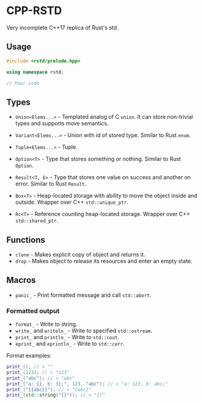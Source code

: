 # CPP-RSTD

Very incomplete C++17 replica of Rust's std.

## Usage

```cpp
#include <rstd/prelude.hpp>

using namespace rstd;

// Your code
```

## Types

+ `Union<Elems...>` - Templated analog of C `union`. It can store non-trivial types and supports move semantics.
+ `Variant<Elems...>` - Union with id of stored type. Similar to Rust `enum`.
+ `Tuple<Elems...>` - Tuple.

+ `Option<T>` - Type that stores something or nothing. Similar to Rust `Option`.
+ `Result<T, E>` - Type that stores one value on success and another on error. Similar to Rust `Result`.

+ `Box<T>` - Heap-located storage with ability to move the object inside and outside. Wrapper over C++ `std::unique_ptr`.
+ `Rc<T>` - Reference counting heap-located storage. Wrapper over C++ `std::shared_ptr`.

## Functions

+ `clone` - Makes explicit copy of object and returns it.
+ `drop` - Makes object to release its resources and enter an empty state.

## Macros

+ `panic_` - Print formatted message and call `std::abort`.

### Formatted output

+ `format_` - Write to string.
+ `write_` and `writeln_` - Write to specified `std::ostream`.
+ `print_` and `println_` - Write to `std::cout`.
+ `eprint_` and `eprintln_` - Write to `std::cerr`.

Format examples:

```cpp
print_(); // > ""
print_(123); // > "123"
print_("abc"); // > "abc"
print_("a: {}, b: {};", 123, "abc"); // > "a: 123, b: abc;"
print_("{{abc}}"); // > "{abc}"
print_(std::string("{}")); // > "{}"
```
